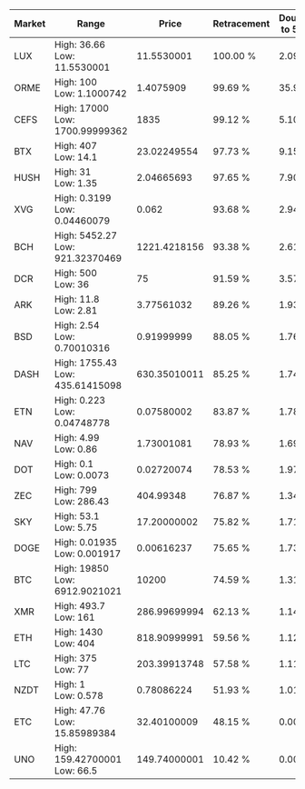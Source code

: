 | Market | Range | Price| Retracement | Doubles to 50% |
| --- | --- | --- | --- | --- |
| LUX | High: 36.66<br />Low: 11.5530001 | 11.5530001 | 100.00 % | 2.09 |
| ORME | High: 100<br />Low: 1.1000742 | 1.4075909 | 99.69 % | 35.91 |
| CEFS | High: 17000<br />Low: 1700.99999362 | 1835 | 99.12 % | 5.10 |
| BTX | High: 407<br />Low: 14.1 | 23.02249554 | 97.73 % | 9.15 |
| HUSH | High: 31<br />Low: 1.35 | 2.04665693 | 97.65 % | 7.90 |
| XVG | High: 0.3199<br />Low: 0.04460079 | 0.062 | 93.68 % | 2.94 |
| BCH | High: 5452.27<br />Low: 921.32370469 | 1221.4218156 | 93.38 % | 2.61 |
| DCR | High: 500<br />Low: 36 | 75 | 91.59 % | 3.57 |
| ARK | High: 11.8<br />Low: 2.81 | 3.77561032 | 89.26 % | 1.93 |
| BSD | High: 2.54<br />Low: 0.70010316 | 0.91999999 | 88.05 % | 1.76 |
| DASH | High: 1755.43<br />Low: 435.61415098 | 630.35010011 | 85.25 % | 1.74 |
| ETN | High: 0.223<br />Low: 0.04748778 | 0.07580002 | 83.87 % | 1.78 |
| NAV | High: 4.99<br />Low: 0.86 | 1.73001081 | 78.93 % | 1.69 |
| DOT | High: 0.1<br />Low: 0.0073 | 0.02720074 | 78.53 % | 1.97 |
| ZEC | High: 799<br />Low: 286.43 | 404.99348 | 76.87 % | 1.34 |
| SKY | High: 53.1<br />Low: 5.75 | 17.20000002 | 75.82 % | 1.71 |
| DOGE | High: 0.01935<br />Low: 0.001917 | 0.00616237 | 75.65 % | 1.73 |
| BTC | High: 19850<br />Low: 6912.9021021 | 10200 | 74.59 % | 1.31 |
| XMR | High: 493.7<br />Low: 161 | 286.99699994 | 62.13 % | 1.14 |
| ETH | High: 1430<br />Low: 404 | 818.90999991 | 59.56 % | 1.12 |
| LTC | High: 375<br />Low: 77 | 203.39913748 | 57.58 % | 1.11 |
| NZDT | High: 1<br />Low: 0.578 | 0.78086224 | 51.93 % | 1.01 |
| ETC | High: 47.76<br />Low: 15.85989384 | 32.40100009 | 48.15 % | 0.00 |
| UNO | High: 159.42700001<br />Low: 66.5 | 149.74000001 | 10.42 % | 0.00 |
